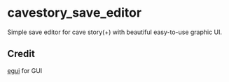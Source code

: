 # cavestory_save_editor

Simple save editor for cave story(+) with beautiful easy-to-use graphic UI.

## Credit

[egui](https://github.com/emilk/egui) for GUI

